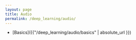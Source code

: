 ```yaml
---
layout: page
title: Audio
permalink: /deep_learning/audio/
---
```



- [Basics]({{"/deep_learning/audio/basics" | absolute_url }})